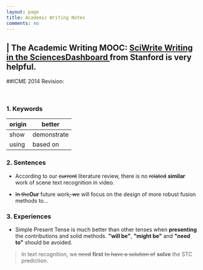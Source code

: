 ```yaml
---
layout: page
title: Academic Writing Notes
comments: no
---
```


| The Academic Writing MOOC: [SciWrite Writing in the SciencesDashboard ](https://class.stanford.edu/courses/Medicine/SciWrite/Fall2013/info) from Stanford is very helpful.
----------

##ICME 2014 Revision:

<br>

### 1. Keywords
origin | better
--------|--------
show | demonstrate
using | based on


### 2. Sentences

- According to our ~~current~~ literature review, there is no ~~related~~ **similar** work of scene text recognition in video.

- ~~In the~~**Our** future work~~, we~~ will focus on the design of more robust fusion methods to...


### 3. Experiences

- Simple Present Tense is much better than other tenses when **presenting** the contributions and solid methods. **"will be"**, **"might be"** and **"need to"** should be avoided.

> In text recognition, we ~~need~~ **first** ~~to have a solution of~~ **solve** the STC prediction.
